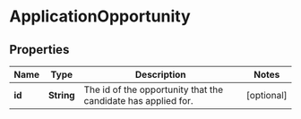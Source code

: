 

# ApplicationOpportunity


## Properties

| Name | Type | Description | Notes |
|------------ | ------------- | ------------- | -------------|
|**id** | **String** | The id of the opportunity that the candidate has applied for. |  [optional] |



